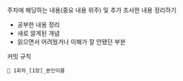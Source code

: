 주차에 해당하는 내용(중요 내용 위주) 및 추가 조사한 내용 정리하기

- 공부한 내용 정리
- 새로 알게된 개념
- 읽으면서 어려웠거나 이해가 잘 안됐던 부분

커밋 규칙

```
📝 1회차_[1장]_본인이름
```
